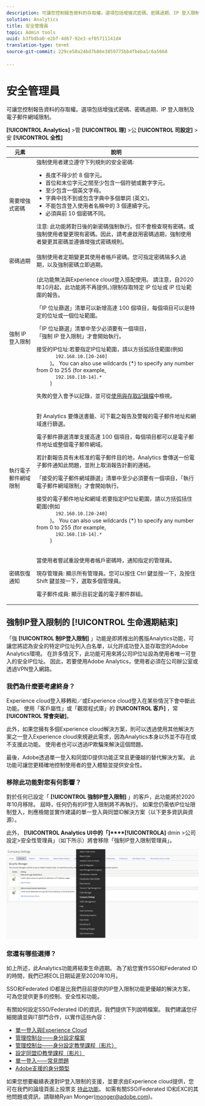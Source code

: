 ```yaml
---
description: 可讓您控制報告資料的存取權。選項包括增強式密碼、密碼過期、IP 登入限制及電子郵件網域限制。
solution: Analytics
title: 安全管理員
topic: Admin tools
uuid: b3fbdba0-e2bf-4d67-92e3-ef05711141d4
translation-type: tm+mt
source-git-commit: 229ce50a24bd7b86e3859775bb4fbeba1c6a5668

---
```



# 安全管理員

可讓您控制報告資料的存取權。選項包括增強式密碼、密碼過期、IP 登入限制及電子郵件網域限制。

**[!UICONTROL Analytics]** &gt;管 **[!UICONTROL 理]** &gt;公 **[!UICONTROL 司設定]** &gt;安 **[!UICONTROL 全性]**

<table id="table_F1AD9DE5094A4FC2B9DA8D01198F944B"> 
 <thead> 
  <tr> 
   <th colname="col1" class="entry"> 元素 </th> 
   <th colname="col2" class="entry"> 說明 </th> 
  </tr> 
 </thead>
 <tbody> 
  <tr> 
   <td colname="col1"> <span class="wintitle"> 需要增強式密碼 </span> </td> 
   <td colname="col2">強制使用者建立遵守下列規則的安全密碼: 
    <ul id="ul_100CC57EB4374DAA87B2074BA8B46F26"> 
     <li id="li_4D9102C361044FADBC14402A8398F2F3">長度不得少於 8 個字元。 </li> 
     <li id="li_AFE9568C14894E93BFDFDC84DCD2838D">首位和末位字元之間至少包含一個符號或數字字元。 </li> 
     <li id="li_ECA05BEF7BFD4430B09D4A953B41D2A6">至少包含一個英文字母。 </li> 
     <li id="li_6928045588E94E28851BB15991C8D51E">字典中找不到或包含字典中多個單詞 (英文)。 </li> 
     <li id="li_C3DD4608CA6F43E4B1E4FCFC6D116371">不能包含登入使用者名稱中的 3 個連續字元。 </li> 
     <li id="li_687838CA01B94EE29EF4C09F485C5537">必須與前 10 個密碼不同。 </li> 
    </ul> <p>注意: 此功能將對日後的新密碼強制執行。但不會檢查現有密碼，或強制使用者變更現有密碼。因此，請考慮啟用密碼過期，強制使用者變更其密碼並遵循增強式密碼規則。 </p> </td> 
  </tr> 
  <tr> 
   <td colname="col1"> <span class="wintitle"> 密碼過期</span> </td> 
   <td colname="col2"> 強制使用者定期變更其使用者帳戶密碼。您可指定密碼隔多久過期，以及強制密碼立即過期。 </td> 
  </tr> 
  <tr> 
   <td colname="col1"> <span class="wintitle"> 強制 IP 登入限制</span> </td> 
   <td colname="col2"> <p>(此功能無法與Experience cloud登入搭配使用。 請注意，自2020年10月起，此功能將不再提供。)限制存取特定 IP 位址或 IP 位址範圍的報告。 </p> <p>「IP 位址篩選」清單可以新增高達 100 個項目，每個項目可以是特定的位址或一個位址範圍。 </p> <p> 「IP 位址篩選」清單中至少必須要有一個項目，<span class="wintitle">「強制 IP 登入限制」</span>才會開始執行。 </p> <p> <span class="uicontrol"> 接受的IP位址</span>:若要指定IP位址範圍，請以方括弧括住範圍(例如 <code>
       192.168.10.[20-240]
     </code>)。 You can also use wildcards (*) to specify any number from 0 to 255 (for example, 
     <code>
       192.168.[10-14].*
     </code>) </p> <p>失敗的登入會予以記錄，並可從<a href="/help/admin/admin/logs.md#section_6FBAF92D9EA244809C45A78A2F0A7232">使用與存取記錄檔</a>中檢視。 </p> </td> 
  </tr> 
  <tr> 
   <td colname="col1"> <span class="wintitle"> 執行電子郵件網域限制</span> </td> 
   <td colname="col2"> <p>對 Analytics 要傳送書籤、可下載之報告及警報的電子郵件地址和網域進行篩選。 </p> <p>電子郵件篩選清單支援高達 100 個項目，每個項目都可以是電子郵件地址或整個電子郵件網域。 </p> <p>若計劃報告具有未核准的電子郵件目的地，Analytics 會傳送一份電子郵件通知此問題，並附上取消報告計劃的連結。 </p> <p> <span class="wintitle">「接受的電子郵件網域篩選」</span>清單中至少必須要有一個項目，<span class="wintitle">「執行電子郵件網域限制」</span>才會開始執行。 </p> <p> <span class="uicontrol"> 接受的電子郵件地址和網域</span>:若要指定IP位址範圍，請以方括弧括住範圍(例如 <code>
       192.168.10.[20-240]
     </code>)。 You can also use wildcards (*) to specify any number from 0 to 255 (for example, 
     <code>
       192.168.[10-14].*
     </code>) </p> </td> 
  </tr> 
  <tr> 
   <td colname="col1"> <span class="wintitle"> 密碼恢復通知</span> </td> 
   <td colname="col2"> <p>當使用者嘗試重設使用者帳戶密碼時，通知指定的管理員。 </p> <p> <span class="uicontrol">現存管理員</span>: 顯示所有管理員。您可以按住 Ctrl 鍵並按一下，及按住 Shift 鍵並按一下，選取多個管理員。 </p> <p> <span class="uicontrol">電子郵件成員</span>: 顯示目前定義的電子郵件群組。 </p> </td> 
  </tr> 
 </tbody> 
</table>

## 強制IP登入限制的 [!UICONTROL 生命週期結束]

「強 **[!UICONTROL 制IP登入限制]** 」功能是即將推出的舊版Analytics功能，可讓您將認為安全的特定IP位址列入白名單，以允許成功登入並存取您的Adobe Analytics環境。 在許多情況下，此功能可用來將公司IP位址設為使用者唯一可登入的安全IP位址。 因此，若要使用Adobe Analytics，使用者必須在公司辦公室或透過VPN登入網路。

### 我們為什麼要考慮終身？

Experience cloud登入移轉和／或Experience cloud登入在某些情況下會中斷此功能。 使用「客戶屬性」或「觀眾程式庫」的 **[!UICONTROL 客戶]** ，常 **[!UICONTROL 常會突破]**。

此外，如果您擁有多個Experience cloud解決方案，則可以透過使用其他解決方案之一登入Experience cloud來規避此需求，因為Analytics本身以外並不存在或不支援此功能。 使用者也可以透過IP欺騙來解決這個問題。

最後，Adobe透過單一登入和同盟ID提供功能正常且更優越的替代解決方案。 此功能可讓您更精確地控制使用者的登入體驗並提供安全性。

### 移除此功能對您有何影響？

對於任何已設定「 **[!UICONTROL 強制IP登入限制]** 」的客戶，此功能將於2020年10月移除。 屆時，任何仍有的IP登入限制將不再執行。 如果您仍需依IP位址限制登入，則應檢閱並實作建議的單一登入與同盟ID解決方案（以下更多資訊與資源）。

此外， **[!UICONTROL Analytics UI中的「]****[!UICONTROLA]** dmin &gt;公司設定&gt;安全性管理員」（如下所示）將會移除「強制IP登入限制管理員」。

![](assets/sec-manager2.png)

### 您還有哪些選擇？

如上所述，此Analytics功能將結束生命週期。 為了給您實作SSO和Federated ID的時間，我們已將EOL日期延遲至2020年10月。

SSO和Federated ID都是比我們目前提供的IP登入限制功能更優越的解決方案，可為您提供更多的控制、安全性和功能。

有關如何設定SSO/Federated ID的資訊，我們提供下列說明檔案。 我們建議您仔細閱讀並與IT部門合作，以實作這些內容：

* [單一登入與Experience Cloud](https://spark.adobe.com/page/JeSB8EPEQIvjD/)
* [管理控制台——身分設定檔案](https://helpx.adobe.com/enterprise/using/set-up-identity.html)
* [管理控制台——身分設定教學課程（影片）](https://helpx.adobe.com/enterprise/how-to/identity-directories-domains.html?playlist=/ccx/v1/collection/product/enterprise/topics/enterprise-identity/collection.ccx.js&ref=helpx.adobe.com)
* [設定同盟ID教學課程（影片）](https://helpx.adobe.com/enterprise/how-to/identity-configure-ids.html?playlist=/ccx/v1/collection/product/enterprise/topics/enterprise-identity/collection.ccx.js&ref=helpx.adobe.com)
* [單一登入——常見問題](https://helpx.adobe.com/enterprise/using/sso-faq.html)
* [Adobe支援的身分類型](https://helpx.adobe.com/enterprise/using/identity.html)

如果您想要繼續表達對IP登入限制的支援，並要求由Experience cloud提供，您可在我們的論壇頁面上投票支 [持此功能](https://forums.adobe.com/ideas/11648)。 如需有關SSO/Federated ID和EXC的其他問題或資訊，請聯絡Ryan Monger(monger@adobe.com)。
